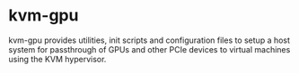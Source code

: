 kvm-gpu
=======

kvm-gpu provides utilities, init scripts and configuration files to setup a host
system for passthrough of GPUs and other PCIe devices to virtual machines using
the KVM hypervisor.
